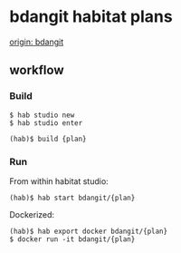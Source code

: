 bdangit habitat plans
=====================

[origin: bdangit](https://app.habitat.sh/#/pkgs/bdangit)

## workflow

### Build

    $ hab studio new
    $ hab studio enter

    (hab)$ build {plan}

### Run

From within habitat studio:

    (hab)$ hab start bdangit/{plan}

Dockerized:

    (hab)$ hab export docker bdangit/{plan}
    $ docker run -it bdangit/{plan}
